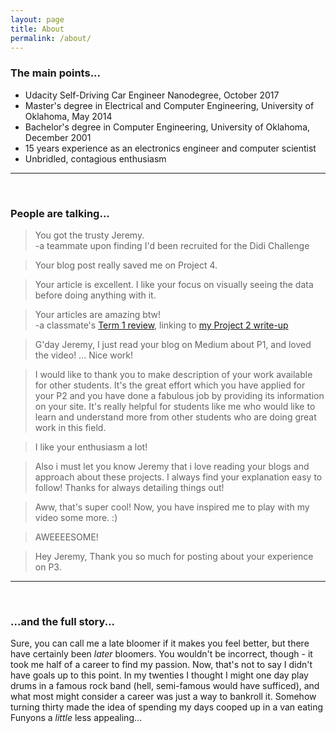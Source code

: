 ```yaml
---
layout: page
title: About
permalink: /about/
---
```


### The main points...

- Udacity Self-Driving Car Engineer Nanodegree, October 2017
- Master's degree in Electrical and Computer Engineering, University of Oklahoma, May 2014
- Bachelor's degree in Computer Engineering, University of Oklahoma, December 2001
- 15 years experience as an electronics engineer and computer scientist
- Unbridled, contagious enthusiasm

---
<br>

### People are talking...

> You got the trusty Jeremy. <br><span class="attrib">-a teammate upon finding I'd been recruited for the Didi Challenge</span>

> Your blog post really saved me on Project 4.

> Your article is excellent. I like your focus on visually seeing the data before doing anything with it.

> Your articles are amazing btw! <br><span class="attrib">-a classmate's [Term 1 review](https://medium.com/@harish3110/vision-needed-d2b0c7fd2387), linking to [my Project 2 write-up](https://medium.com/@jeremyeshannon/udacity-self-driving-car-nanodegree-project-2-traffic-sign-classifier-f52d33d4be9f)</span>

> G'day Jeremy, I just read your blog on Medium about P1, and loved the video! ... Nice work!

> I would like to thank you to make description of your work available for other students. It's the great effort which you have applied for your P2 and you have done a fabulous job by providing its information on your site. It's really helpful for students like me who would like to learn and understand more from other students who are doing great work in this field.

> I like your enthusiasm a lot!

> Also i must let you know Jeremy that i love reading your blogs and approach about these projects. I always find your explanation easy to follow! Thanks for always detailing things out!

> Aww, that's super cool! Now, you have inspired me to play with my video some more. :)

> AWEEEESOME!

> Hey Jeremy, Thank you so much for posting about your experience on P3.

---
<br>

### ...and the full story...

Sure, you can call me a late bloomer if it makes you feel better, but there have certainly been *later* bloomers. You wouldn't be incorrect, though - it took me half of a career to find my passion. 
Now, that's not to say I didn't have goals up to this point. In my twenties I thought I might one day play drums in a famous rock band (hell, semi-famous would have sufficed), and what most might consider a career was just a way to bankroll it. Somehow turning thirty made the idea of spending my days cooped up in a van eating Funyons a *little* less appealing...
